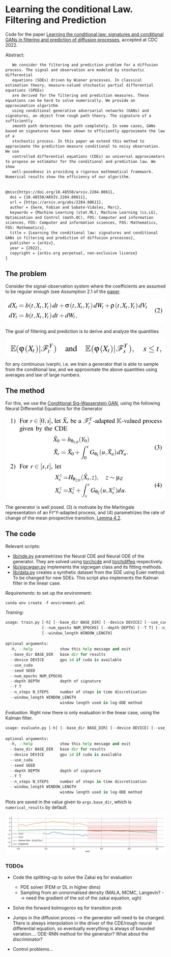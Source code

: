 # Learning the conditional Law. Filtering and Prediction

Code for the paper [Learning the conditional law: signatures and conditional GANs in filtering and prediction of diffusion processes](https://arxiv.org/abs/2204.00611), accepted at CDC 2022.

Abstract:

       We consider the filtering and prediction problem for a diffusion process. The signal and observation are modeled by stochastic differential
       equations (SDEs) driven by Wiener processes. In classical estimation theory, measure-valued stochastic partial differential equations (SPDEs)
       are derived for the filtering and prediction measures. These equations can be hard to solve numerically. We provide an approximation algorithm
       using conditional generative adversarial networks (GANs) and signatures, an object from rough path theory. The signature of a sufficiently
       smooth path determines the path completely. In some cases, GANs based on signatures have been shown to efficiently approximate the law of a 
       stochastic process. In this paper we extend this method to approximate the prediction measure conditional to noisy observation. We use 
       controlled differential equations (CDEs) as universal approximators to propose an estimator for the conditional and prediction law. We show
       well-posedness in providing a rigorous mathematical framework. Numerical results show the efficiency of our algorithm.


    @misc{https://doi.org/10.48550/arxiv.2204.00611,
      doi = {10.48550/ARXIV.2204.00611},
      url = {https://arxiv.org/abs/2204.00611},
      author = {Germ, Fabian and Sabate-Vidales, Marc},
      keywords = {Machine Learning (stat.ML), Machine Learning (cs.LG), Optimization and Control (math.OC), FOS: Computer and information sciences, FOS: Computer and information sciences, FOS: Mathematics, FOS: Mathematics},
      title = {Learning the conditional law: signatures and conditional GANs in filtering and prediction of diffusion processes},
      publisher = {arXiv},
      year = {2022},
      copyright = {arXiv.org perpetual, non-exclusive license} 
    }

## The problem
Consider the signal-observation system where the coefficients are assumed to be regular enough (see Assumption 2.1 of the [paper](https://arxiv.org/abs/2204.00611). 

![linear sde](images_readme/sde.png)

The goal of filtering and prediction is to derive and analyze the quantities

![filtering prediction](images_readme/ce.png)

for any continuous \varphi, i.e. we train a generator that is able to sample from the conditional law, and we approximate the above quantities using averages and law of large numbers. 

## The method
For this, we use the [Conditional Sig-Wasserstein GAN](https://arxiv.org/abs/2006.05421), using the following Neural Differential Equations for the Generator

![generator](images_readme/generator.png)

The generator is well posed. (3) is motivate by the Martingale representation of an Ft^Y-adapted process, and (4) parametrizes the rate of change of the mean prospective transition, [Lemma 4.2](https://arxiv.org/abs/2006.05421).

## The code
Relevant scripts:
 
- [lib/nde.py](lib/nde.py) parametrizes the Neural CDE and Neural ODE of the generator. They are solved using [torchcde](https://github.com/patrick-kidger/torchcde) and [torchdiffeq](https://github.com/rtqichen/torchdiffeq) respectively.
- [lib/sigcwgan.py](lib/sigcwgan.py) implements the sigcwgan class and its fitting methods. 
- [lib/data.py](lib/data.py) creates a synthetic dataset from the SDE using Euler method. To be changed for new SDEs. This script also implements the Kalman filter in the linear case. 

*Requirements*: to set up the environment:
```
conda env create -f environment.yml
```


*Training*:
```python
usage: train.py [-h] [--base_dir BASE_DIR] [--device DEVICE] [--use_cuda] [--seed SEED]
                [--num_epochs NUM_EPOCHS] [--depth DEPTH] [--T T] [--n_steps N_STEPS]
                [--window_length WINDOW_LENGTH]

optional arguments:
  -h, --help            show this help message and exit
  --base_dir BASE_DIR   base dir for results
  --device DEVICE       gpu id if cuda is available
  --use_cuda
  --seed SEED
  --num_epochs NUM_EPOCHS
  --depth DEPTH         depth of signature
  --T T
  --n_steps N_STEPS     number of steps in time discretisation
  --window_length WINDOW_LENGTH
                        window length used in log-ODE method

```
*Evaluation*. Right now there is only evaluation in the linear case, using the Kalman filter.
```python
usage: evaluate.py [-h] [--base_dir BASE_DIR] [--device DEVICE] [--use_cuda] [--seed SEED] [--depth DEPTH] [--T T] [--n_steps N_STEPS] [--window_length WINDOW_LENGTH]

optional arguments:
  -h, --help            show this help message and exit
  --base_dir BASE_DIR   base dir for results
  --device DEVICE       gpu id if cuda is available
  --use_cuda
  --seed SEED
  --depth DEPTH         depth of signature
  --T T
  --n_steps N_STEPS     number of steps in time discretisation
  --window_length WINDOW_LENGTH
                        window length used in log-ODE method
```
Plots are saved in the value given to `args.base_dir`, which is `numerical_results` by default. 

![result](images_readme/result.jpg)


### TODOs
- Code the splitting-up to solve the Zakai eq for evaluation
    - PDE solver (FEM or DL in higher dims)
    - Sampling from an unnormalised density (MALA, MCMC, Langevin? --> need the gradient of the sol of the zakai equation, ugh)
- Solve the forward kolmogorov eq for transition prob
   
- Jumps in the diffusion proces --> the generator will need to be changed. There is always interpolation in the driver of the CDE/rough neural differential equation, so eventually everything is always of bounded variation.... ODE-RNN method for the generator? What about the discriminator?
- Control problems...

 
